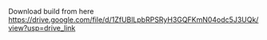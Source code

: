 Download build from here https://drive.google.com/file/d/1ZfUBlLpbRPSRyH3GQFKmN04odc5J3UQk/view?usp=drive_link
